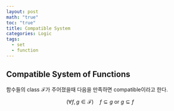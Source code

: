 ```yaml
---
layout: post
math: "true"
toc: "true"
title: Compatible System
categories: Logic
tags:
  - set
  - function
---
```

## Compatible System of Functions

함수들의 class ${ \mathscr{F} }$가 주어졌을때 다음을 만족하면 compatible이라고 한다.

$$ (\forall f ,g \in \mathscr{F})\quad f \subseteq g \mbox{ or } g \subseteq f$$

